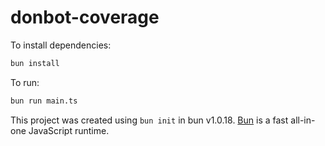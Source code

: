 # donbot-coverage

To install dependencies:

```bash
bun install
```

To run:

```bash
bun run main.ts
```

This project was created using `bun init` in bun v1.0.18. [Bun](https://bun.sh) is a fast all-in-one JavaScript runtime.
